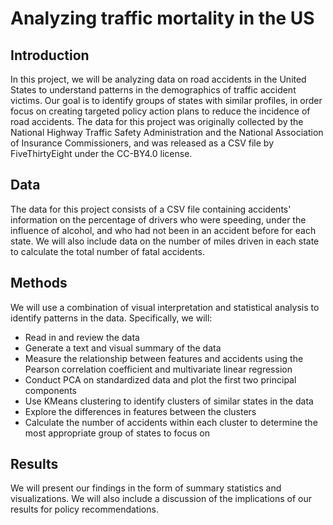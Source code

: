 # Analyzing traffic mortality in the US

## Introduction
In this project, we will be analyzing data on road accidents in the United States to understand patterns in the demographics of traffic accident victims. Our goal is to identify groups of states with similar profiles, in order focus on creating targeted policy action plans to reduce the incidence of road accidents. The data for this project was originally collected by the National Highway Traffic Safety Administration and the National Association of Insurance Commissioners, and was released as a CSV file by FiveThirtyEight under the CC-BY4.0 license.

## Data
The data for this project consists of a CSV file containing accidents' information on the percentage of drivers who were speeding, under the influence of alcohol, and who had not been in an accident before for each state. We will also include data on the number of miles driven in each state to calculate the total number of fatal accidents.

## Methods
We will use a combination of visual interpretation and statistical analysis to identify patterns in the data. Specifically, we will:

- Read in and review the data
- Generate a text and visual summary of the data
- Measure the relationship between features and accidents using the Pearson correlation coefficient and multivariate linear regression
- Conduct PCA on standardized data and plot the first two principal components
- Use KMeans clustering to identify clusters of similar states in the data
- Explore the differences in features between the clusters
- Calculate the number of accidents within each cluster to determine the most appropriate group of states to focus on

## Results
We will present our findings in the form of summary statistics and visualizations. We will also include a discussion of the implications of our results for policy recommendations.
